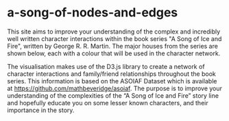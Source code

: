 # a-song-of-nodes-and-edges

This site aims to improve your understanding of the complex and incredibly well written character interactions within the book series "A Song of Ice and Fire", written by George R. R. Martin. The major houses from the series are shown below, each with a colour that will be used in the character network.

The visualisation makes use of the D3.js library to create a network of character interactions and family/friend relationships throughout the book series. This information is based on the ASOIAF Dataset which is available at https://github.com/mathbeveridge/asoiaf. The purpose is to improve your understanding of the complexities of the “A Song of Ice and Fire” story line and hopefully educate you on some lesser known characters, and their importance in the story.
